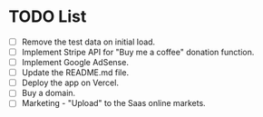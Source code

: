 # TODO List

- [ ] Remove the test data on initial load.
- [ ] Implement Stripe API for "Buy me a coffee" donation function.
- [ ] Implement Google AdSense.
- [ ] Update the README.md file.
- [ ] Deploy the app on Vercel.
- [ ] Buy a domain.
- [ ] Marketing - "Upload" to the Saas online markets.

